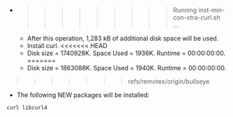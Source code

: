 * >>>>>>>>> Running inst-min-con-xtra-curl.sh ...
  * After this operation, 1,283 kB of additional disk space will be used.
  * Install curl.
<<<<<<< HEAD
  * Disk size = 1740928K. Space Used = 1936K. Runtime = 00:00:00:00.
=======
  * Disk size = 1863088K. Space Used = 1940K. Runtime = 00:00:00:00.
>>>>>>> refs/remotes/origin/bullseye
  * The following NEW packages will be installed:
  ```bash
curl libcurl4
  ```
